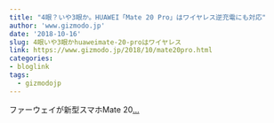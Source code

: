 ```yaml
---
title: "4眼？いや3眼か。HUAWEI「Mate 20 Pro」はワイヤレス逆充電にも対応"
author: 'www.gizmodo.jp'
date: '2018-10-16'
slug: 4眼いや3眼かhuaweimate-20-proはワイヤレス
link: https://www.gizmodo.jp/2018/10/mate20pro.html
categories:
- bloglink
tags:
  - gizmodojp
---
```


ファーウェイが新型スマホMate 20[... <i class="fas fa-external-link-alt"></i>](https://www.gizmodo.jp/2018/10/mate20pro.html)

